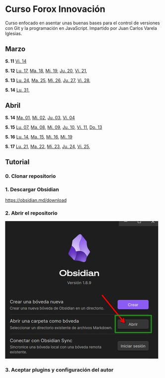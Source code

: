 # Curso Forox Innovación 

Curso enfocado en asentar unas buenas bases para el control de versiones con Git y la programación en JavaScript. Impartido por Juan Carlos Varela Iglesias.

## Marzo

**S. 11** [Vi. 14](./Clase/25-03-14.md)

**S. 12** [Lu. 17](./Clase/25-03-17.md), [Ma. 18](./Clase/25-03-18.md), [Mi. 19](./Clase/25-03-19.md), [Ju. 20](./Clase/25-03-20.md), [Vi. 21](./Clase/25-03-21.md),

**S. 13** [Lu. 24](./Clase/25-03-24.md), [Ma. 25](./Clase/25-03-25.md), [Mi. 26](./Clase/25-03-26.md), [Ju. 27](./Clase/25-03-27.md), [Vi. 28](./Clase/25-03-28.md),

**S. 14** [Lu. 31](./Clase/25-03-31.md), 

## Abril

**S. 14** [Ma. 01](./Clase/25-04-01.md), [Mi. 02](./Clase/25-04-02.md), [Ju. 03](./Clase/25-04-03.md), [Vi. 04](./Clase/25-04-04.md)

**S. 15** [Lu. 07](./Clase/25-04-07.md), [Ma. 08](./Clase/25-04-08.md), [Mi. 09](./Clase/25-04-09.md), [Ju. 10](./Clase/25-04-10.md), [Vi. 11](./Clase/25-04-11.md), [Do. 13](./Clase/25-04-13.md)

**S. 16** [Lu. 14](./Clase/25-04-14.md), [Ma. 15](./Clase/25-04-15.md), [Mi. 16](./Clase/25-04-16.md), [Mi. 19](./Clase/25-04-19.md)

**S. 17** [Lu. 21](./Clase/25-04-21.md), [Ma. 22](./Clase/25-04-22.md), [Mi. 23](./Clase/25-04-23.md), [Ju. 24](./Clase/25-04-24.md), [Vi. 25](./Clase/25-04-25.md),

## Tutorial

### 0. Clonar repositorio

### 1. Descargar Obsidian

https://obsidian.md/download

### 2. Abrir el repositorio

![Paso 2](./assets/Captura_20250418_102927.jpg)

### 3. Aceptar plugins y configuración del autor